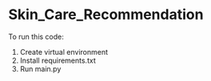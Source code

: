 # Skin_Care_Recommendation

To run this code:
1. Create virtual environment
2. Install requirements.txt
3. Run main.py
